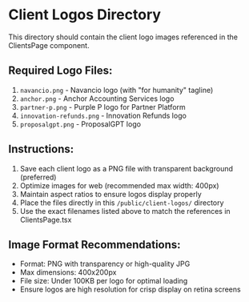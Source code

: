 # Client Logos Directory

This directory should contain the client logo images referenced in the ClientsPage component.

## Required Logo Files:
1. `navancio.png` - Navancio logo (with "for humanity" tagline)
2. `anchor.png` - Anchor Accounting Services logo
3. `partner-p.png` - Purple P logo for Partner Platform
4. `innovation-refunds.png` - Innovation Refunds logo
5. `proposalgpt.png` - ProposalGPT logo

## Instructions:
1. Save each client logo as a PNG file with transparent background (preferred)
2. Optimize images for web (recommended max width: 400px)
3. Maintain aspect ratios to ensure logos display properly
4. Place the files directly in this `/public/client-logos/` directory
5. Use the exact filenames listed above to match the references in ClientsPage.tsx

## Image Format Recommendations:
- Format: PNG with transparency or high-quality JPG
- Max dimensions: 400x200px
- File size: Under 100KB per logo for optimal loading
- Ensure logos are high resolution for crisp display on retina screens
